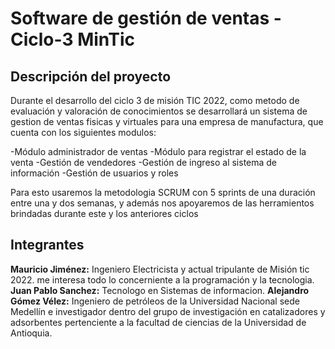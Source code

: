 # Software de gestión de ventas - Ciclo-3 MinTic

## Descripción del proyecto
Durante el desarrollo del ciclo 3 de misión TIC 2022, como metodo de evaluación y valoración de conocimientos se desarrollará un sistema de gestion de ventas fisicas y virtuales para una empresa de manufactura, que cuenta con los siguientes modulos:

-Módulo administrador de ventas
-Módulo para registrar el estado de la venta
-Gestión de vendedores
-Gestión de ingreso al sistema de información
-Gestión de usuarios y roles

Para esto usaremos la metodologia SCRUM con 5 sprints de una duración entre una y dos semanas, y además nos apoyaremos de las herramientos brindadas durante este y los anteriores ciclos



## Integrantes
**Mauricio Jiménez:** Ingeniero Electricista y actual tripulante de Misión tic 2022. me interesa todo lo concerniente a la programación y la tecnologia.
**Juan Pablo Sanchez:** Tecnologo en Sistemas de informacion.
**Alejandro Gómez Vélez:** Ingeniero de petróleos de la Universidad Nacional sede Medellín e investigador dentro del grupo de investigación en catalizadores y adsorbentes pertenciente a la facultad de ciencias de la Universidad de Antioquia. 
